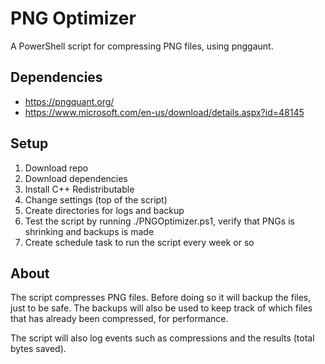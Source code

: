 # PNG Optimizer

A PowerShell script for compressing PNG files, using pnggaunt.

## Dependencies
* https://pngquant.org/
* https://www.microsoft.com/en-us/download/details.aspx?id=48145

## Setup
1. Download repo
2. Download dependencies
3. Install C++ Redistributable
4. Change settings (top of the script)
5. Create directories for logs and backup
6. Test the script by running ./PNGOptimizer.ps1, verify that PNGs is shrinking and backups is made
7. Create schedule task to run the script every week or so

## About
The script compresses PNG files. Before doing so it will backup the files, just to be safe.
The backups will also be used to keep track of which files that has already been compressed,
for performance.

The script will also log events such as compressions and the results (total bytes saved).
